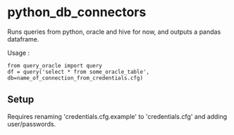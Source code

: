 # python_db_connectors
Runs queries from python, oracle and hive for now, and outputs a pandas dataframe.

Usage :
```
from query_oracle import query
df = query('select * from some_oracle_table', db=name_of_connection_from_credentials.cfg)
```

## Setup
Requires renaming 'credentials.cfg.example' to 'credentials.cfg' and adding user/passwords.
